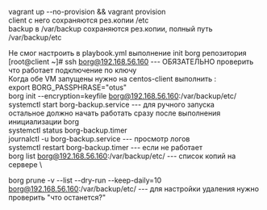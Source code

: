 vagrant up --no-provision && vagrant provision  \
client с него сохраняются рез.копии /etc \
backup в /var/backup сохраняются рез.копии, полный путь /var/backup/etc 

Не смог настроить в playbook.yml выполнение init borg репозитория \
[root@client ~]# ssh borg@192.168.56.160 --- ОБЯЗАТЕЛЬНО проверить что работает подключение по ключу \
Когда обе VM запущены нужно на centos-client выполнить : \
export BORG_PASSPHRASE="otus" \
borg init --encryption=keyfile borg@192.168.56.160:/var/backup/etc/  \
systemctl start borg-backup.service --- для ручного запуска \
остальное должно начать работать сразу после выполнения инициализации borg \
systemctl status borg-backup.timer \
journalctl -u borg-backup.service --- просмотр логов \
systemctl restart borg-backup.timer --- если не работает \
borg list borg@192.168.56.160:/var/backup/etc/ --- список копий на сервере \

borg prune -v --list --dry-run --keep-daily=10 borg@192.168.56.160:/var/backup/etc/ --- для настройки удаления нужно проверить "что останется?" 
 
